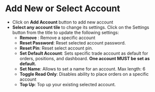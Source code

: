 # **Add New or Select Account**

- Click on **Add Account** button to add new account
- **Select any account tile** to change its settings. Click on the Settings button from the title to update the following settings:
  - **Remove** : Remove a specific account
  - **Reset Password**: Reset selected account password.
  - **Reset Pin**: Reset select account pin.
  - **Set Default Account**: Sets specific trade account as default for orders, positions, and dashboard.  **One account MUST be set as default.**
  - **Set Name**: Allows to set a name for an account. Max length: 6
  - **Toggle Read Only**: Disables ability to place orders on a specific account
  - **Top Up**: Top up your existing selected account.
